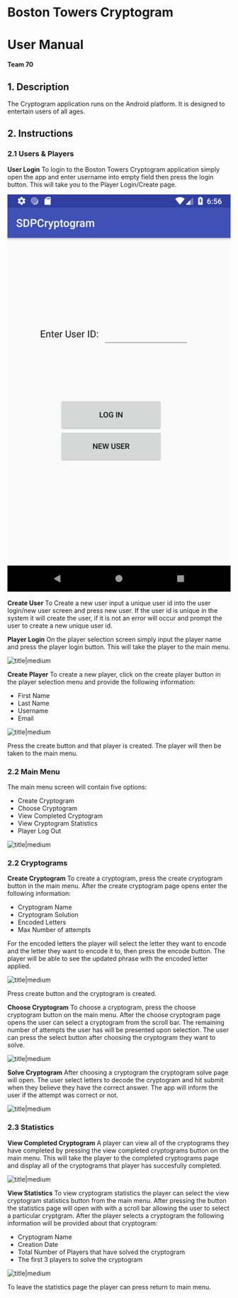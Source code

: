 # Boston Towers Cryptogram
# User Manual
**Team 70**

## 1. Description
The Cryptogram application runs on the Android platform. It is designed to entertain users of all ages.

## 2. Instructions
### 2.1 Users & Players
**User Login**
To login to the Boston Towers Cryptogram application simply open the app and enter username into empty field then press the login button.  This will take you to the Player Login/Create page.

![50%](https://github.com/mathub14/Repo/blob/master/test/userLogin.png)

**Create User**
To Create a new user input a unique user id into the user login/new user screen and press new user. If the user id is unique in the system it will create the user, if it is not an error will occur and prompt the user to create a new unique user id.

**Player Login**
On the player selection screen simply input the player name and press the player login button. This will take the player to the main menu.

![title|medium](https://github.gatech.edu/gt-omscs-se-2018summer/6300Summer18Team70/blob/master/GroupProject/Docs/playerSelect.png)

**Create Player**
To create a new player, click on the create player button in the player selection menu and provide the following information:
 - First Name
 - Last Name
 - Username
 - Email

![title|medium](https://github.gatech.edu/gt-omscs-se-2018summer/6300Summer18Team70/blob/master/GroupProject/Docs/createPlayer.png)

Press the create button and that player is created. The player will then be taken to the main menu.

### 2.2 Main Menu
The main menu screen will contain five options:
 - Create Cryptogram
 - Choose Cryptogram
 - View Completed Cryptogram
 - View Cryptogram Statistics
 - Player Log Out

![title|medium](https://github.gatech.edu/gt-omscs-se-2018summer/6300Summer18Team70/blob/master/GroupProject/Docs/mainMenu.png)

### 2.2 Cryptograms
**Create Cryptogram**
To create a cryptogram, press the create cryptogram button in the main menu. After the create cryptogram page opens enter the following information:
 - Cryptogram Name
 - Cryptogram Solution
 - Encoded Letters
 - Max Number of attempts

For the encoded letters the player will select the letter they want to encode and the letter they want to encode it to, then press the encode button. The player will be able to see the updated phrase with the encoded letter applied.

![title|medium](https://github.gatech.edu/gt-omscs-se-2018summer/6300Summer18Team70/blob/master/GroupProject/Docs/createCryptogram.png)

Press create button and the cryptogram is created.

**Choose Cryptogram**
To choose a cryptogram, press the choose cryptogram button on the main menu. After the choose cryptogram page opens the user can select a cryptogram from the scroll bar. The remaining number of attempts the user has will be presented upon selection. The user can press the select button after choosing the cryptogram they want to solve.

![title|medium](https://github.gatech.edu/gt-omscs-se-2018summer/6300Summer18Team70/blob/master/GroupProject/Docs/chooseCryptogram.png)

**Solve Cryptogram**
After choosing a cryptogram the cryptogram solve page will open. The user select letters to decode the cryptogram and hit submit when they believe they have the correct answer. The app will inform the user if the attempt was correct or not.

![title|medium](https://github.gatech.edu/gt-omscs-se-2018summer/6300Summer18Team70/blob/master/GroupProject/Docs/solveCryptogram.png)

### 2.3 Statistics
**View Completed Cryptogram**
A player can view all of the cryptograms they have completed by pressing the view completed cryptograms button on the main menu. This will take the player to the completed cryptograms page and display all of the cryptograms that player has succesfully completed.

![title|medium](https://github.gatech.edu/gt-omscs-se-2018summer/6300Summer18Team70/blob/master/GroupProject/Docs/completedCrypt.png)

**View Statistics**
To view cryptogram statistics the player can select the view cryptogram statistics button from the main menu. After pressing the button the statistics page will open with with a scroll bar allowing the user to select a particular cryptgram. After the player selects a cryptogram the following information will be provided about that cryptogram:
 - Cryptogram Name
 - Creation Date
 - Total Number of Players that have solved the cryptogram
 - The first 3 players to solve the cryptogram

![title|medium](https://github.gatech.edu/gt-omscs-se-2018summer/6300Summer18Team70/blob/master/GroupProject/Docs/stats.png)

To leave the statistics page the player can press return to main menu.






